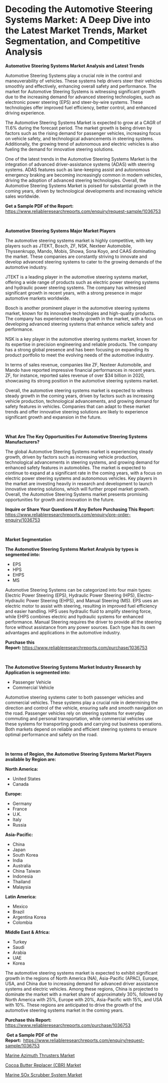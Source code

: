 <p><h1>Decoding the Automotive Steering Systems Market: A Deep Dive into the Latest Market Trends, Market Segmentation, and Competitive Analysis</h1></p><p><strong>Automotive Steering Systems Market Analysis and Latest Trends</strong></p>
<p><p>Automotive Steering Systems play a crucial role in the control and maneuverability of vehicles. These systems help drivers steer their vehicles smoothly and effectively, enhancing overall safety and performance. The market for Automotive Steering Systems is witnessing significant growth due to the increasing demand for advanced steering technologies, such as electronic power steering (EPS) and steer-by-wire systems. These technologies offer improved fuel efficiency, better control, and enhanced driving experience.</p><p>The Automotive Steering Systems Market is expected to grow at a CAGR of 11.6% during the forecast period. The market growth is being driven by factors such as the rising demand for passenger vehicles, increasing focus on vehicle safety, and technological advancements in steering systems. Additionally, the growing trend of autonomous and electric vehicles is also fueling the demand for innovative steering solutions.</p><p>One of the latest trends in the Automotive Steering Systems Market is the integration of advanced driver-assistance systems (ADAS) with steering systems. ADAS features such as lane-keeping assist and autonomous emergency braking are becoming increasingly common in modern vehicles, driving the adoption of advanced steering technologies. Overall, the Automotive Steering Systems Market is poised for substantial growth in the coming years, driven by technological developments and increasing vehicle sales worldwide.</p></p>
<p><strong>Get a Sample PDF of the Report:&nbsp;</strong> <a href="https://www.reliableresearchreports.com/enquiry/request-sample/1036753">https://www.reliableresearchreports.com/enquiry/request-sample/1036753</a></p>
<p>&nbsp;</p>
<p><strong>Automotive Steering Systems Major Market Players</strong></p>
<p><p>The automotive steering systems market is highly competitive, with key players such as JTEKT, Bosch, ZF, NSK, Nexteer Automobile, Thyssenkrupp, Mando, Mobis, Showa, Sona Koyo, and CAAS dominating the market. These companies are constantly striving to innovate and develop advanced steering systems to cater to the growing demands of the automotive industry.</p><p>JTEKT is a leading player in the automotive steering systems market, offering a wide range of products such as electric power steering systems and hydraulic power steering systems. The company has witnessed significant growth in recent years, with a strong presence in major automotive markets worldwide.</p><p>Bosch is another prominent player in the automotive steering systems market, known for its innovative technologies and high-quality products. The company has experienced steady growth in the market, with a focus on developing advanced steering systems that enhance vehicle safety and performance.</p><p>NSK is a key player in the automotive steering systems market, known for its expertise in precision engineering and reliable products. The company has a strong global presence and has been focusing on expanding its product portfolio to meet the evolving needs of the automotive industry.</p><p>In terms of sales revenue, companies like ZF, Nexteer Automobile, and Mando have reported impressive financial performances in recent years. ZF, for instance, reported sales revenue of over $34 billion in 2020, showcasing its strong position in the automotive steering systems market.</p><p>Overall, the automotive steering systems market is expected to witness steady growth in the coming years, driven by factors such as increasing vehicle production, technological advancements, and growing demand for safety features in vehicles. Companies that can adapt to these market trends and offer innovative steering solutions are likely to experience significant growth and expansion in the future.</p></p>
<p>&nbsp;</p>
<p><strong>What Are The Key Opportunities For Automotive Steering Systems Manufacturers?</strong></p>
<p><p>The global Automotive Steering Systems market is experiencing steady growth, driven by factors such as increasing vehicle production, technological advancements in steering systems, and growing demand for enhanced safety features in automobiles. The market is expected to continue to expand at a significant rate in the coming years, with a focus on electric power steering systems and autonomous vehicles. Key players in the market are investing heavily in research and development to launch innovative steering solutions, which will further propel market growth. Overall, the Automotive Steering Systems market presents promising opportunities for growth and innovation in the future.</p></p>
<p><strong>Inquire or Share Your Questions If Any Before Purchasing This Report:</strong> <a href="https://www.reliableresearchreports.com/enquiry/pre-order-enquiry/1036753">https://www.reliableresearchreports.com/enquiry/pre-order-enquiry/1036753</a></p>
<p>&nbsp;</p>
<p><strong>Market Segmentation</strong></p>
<p><strong>The Automotive Steering Systems Market Analysis by types is segmented into:</strong></p>
<p><ul><li>EPS</li><li>HPS</li><li>EHPS</li><li>MS</li></ul></p>
<p><p>Automotive Steering Systems can be categorized into four main types: Electric Power Steering (EPS), Hydraulic Power Steering (HPS), Electro-Hydraulic Power Steering (EHPS), and Manual Steering (MS). EPS uses an electric motor to assist with steering, resulting in improved fuel efficiency and easier handling. HPS uses hydraulic fluid to amplify steering force, while EHPS combines electric and hydraulic systems for enhanced performance. Manual Steering requires the driver to provide all the steering force without assistance from any power sources. Each type has its own advantages and applications in the automotive industry.</p></p>
<p><strong>Purchase this Report:&nbsp;</strong><a href="https://www.reliableresearchreports.com/purchase/1036753">https://www.reliableresearchreports.com/purchase/1036753</a></p>
<p>&nbsp;</p>
<p><strong>The Automotive Steering Systems Market Industry Research by Application is segmented into:</strong></p>
<p><ul><li>Passenger Vehicle</li><li>Commercial Vehicle</li></ul></p>
<p><p>Automotive steering systems cater to both passenger vehicles and commercial vehicles. These systems play a crucial role in determining the direction and control of the vehicle, ensuring safe and smooth navigation on the road. Passenger vehicles rely on steering systems for everyday commuting and personal transportation, while commercial vehicles use these systems for transporting goods and carrying out business operations. Both markets depend on reliable and efficient steering systems to ensure optimal performance and safety on the road.</p></p>
<p>&nbsp;</p>
<p><strong>In terms of Region, the Automotive Steering Systems Market Players available by Region are:</strong></p>
<p>
    <p> <strong> North America: </strong>
        <ul>
            <li>United States</li>
            <li>Canada</li>
        </ul>
        </p> 
    <p> <strong> Europe: </strong>
        <ul>
            <li>Germany</li>
            <li>France</li>
            <li>U.K.</li>
            <li>Italy</li>
            <li>Russia</li>
        </ul>
        </p> 
    <p> <strong> Asia-Pacific: </strong>
        <ul>
            <li>China</li>
            <li>Japan</li>
            <li>South Korea</li>
            <li>India</li>
            <li>Australia</li>
            <li>China Taiwan</li>
            <li>Indonesia</li>
            <li>Thailand</li>
            <li>Malaysia</li>
        </ul>
        </p> 
    <p> <strong> Latin America: </strong>
        <ul>
            <li>Mexico</li>
            <li>Brazil</li>
            <li>Argentina Korea</li>
            <li>Colombia</li>
        </ul>
        </p> 
    <p> <strong> Middle East & Africa: </strong>
        <ul>
            <li>Turkey</li>
            <li>Saudi</li>
            <li>Arabia</li>
            <li>UAE</li>
            <li>Korea</li>
        </ul>
    </p>
    </p>
<p><p>The automotive steering systems market is expected to exhibit significant growth in the regions of North America (NA), Asia-Pacific (APAC), Europe, USA, and China due to increasing demand for advanced driver assistance systems and electric vehicles. Among these regions, China is projected to dominate the market with a market share of approximately 30%, followed by North America with 25%, Europe with 20%, Asia-Pacific with 15%, and USA with 10%. These regions are anticipated to drive the growth of the automotive steering systems market in the coming years.</p></p>
<p><strong>Purchase this Report: </strong><a href="https://www.reliableresearchreports.com/purchase/1036753">https://www.reliableresearchreports.com/purchase/1036753</a></p>
<p>&nbsp;<strong>Get a Sample PDF of the Report:&nbsp;&nbsp;</strong><a href="https://www.reliableresearchreports.com/enquiry/request-sample/1036753">https://www.reliableresearchreports.com/enquiry/request-sample/1036753</a></p>
<p><strong></strong></p>
<p><p><a href="https://view.publitas.com/reportprime-1/marine-azimuth-thrusters-market-centers-on-aspects-such-as-market-growth-market-share-market-opportunity-and-projected-forecasts-spanning-from-2023-to-2030/">Marine Azimuth Thrusters Market</a></p><p><a href="https://view.publitas.com/reportprime-1/cocoa-butter-replacer-cbr-market-share-market-new-trends-analysis-report-by-type-by-application-by-end-use-by-region-and-segment-forecasts-2023-2030/">Cocoa Butter Replacer (CBR) Market</a></p><p><a href="https://view.publitas.com/reportprime-1/marine-sox-scrubber-system-market-size-evaluating-its-market-trends-growth-and-projections-2023-2030/">Marine SOx Scrubber System Market</a></p></p>